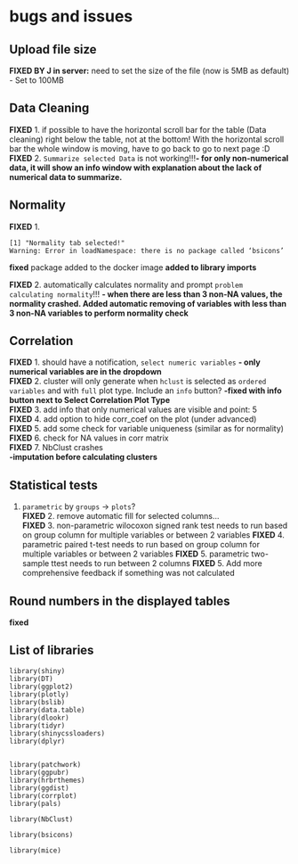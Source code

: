 # bugs and issues

## Upload file size
**FIXED BY J in server:** need to set the size of the file (now is 5MB as default) - Set to 100MB<br>

## Data Cleaning
**FIXED** 1. if possible to have the horizontal scroll bar for the table (Data cleaning) right below the table, not at the bottom! With the horizontal scroll bar the whole window is moving, have to go back to go to next page :D <br>
**FIXED** 2. `Summarize selected Data` is not working!!!**- for only non-numerical data, it will show an info window with explanation about the lack of numerical data to summarize.**

## Normality

**FIXED** 1. 
```{r}
[1] "Normality tab selected!"
Warning: Error in loadNamespace: there is no package called ‘bsicons’
```
**fixed** package added to the docker image **added to library imports**

**FIXED** 2. automatically calculates normality and prompt `problem calculating normality`!!! **- when there are less than 3 non-NA values, the normality crashed. Added automatic removing of variables with less than 3 non-NA variables to perform normality check**

## Correlation
**FIXED** 1. should have a notification, `select numeric variables` **- only numerical variables are in the dropdown**<br>
**FIXED** 2. cluster will only generate when `hclust` is selected as `ordered variables` and with `full` plot type. Include an `info` button? **-fixed with info button next to Select Correlation Plot Type**<br>
**FIXED** 3. add info that only numerical values are visible and point: 5<br>
**FIXED** 4. add option to hide corr_coef on the plot (under advanced)<br>
**FIXED** 5. add some check for variable uniqueness (similar as for normality)<br>
**FIXED** 6. check for NA values in corr matrix<br>
**FIXED** 7. NbClust crashes<br> **-imputation before calculating clusters**


## Statistical tests
1. `parametric` by `groups` -> `plots`?<br>
**FIXED** 2. remove automatic fill for selected columns...<br>
**FIXED** 3. non-parametric wilocoxon signed rank test needs to run based on group column for multiple variables or between 2 variables
**FIXED** 4. parametric paired t-test needs to run based on group column for multiple variables or between 2 variables
**FIXED** 5. parametric two-sample ttest needs to run between 2 columns
**FIXED** 5. Add more comprehensive feedback if something was not calculated

## Round numbers in the displayed tables
**fixed**


## List of libraries

```
library(shiny)
library(DT)
library(ggplot2)
library(plotly)
library(bslib)
library(data.table)
library(dlookr)
library(tidyr)
library(shinycssloaders)
library(dplyr)


library(patchwork)
library(ggpubr)
library(hrbrthemes)
library(ggdist)
library(corrplot)
library(pals)

library(NbClust)

library(bsicons)

library(mice)
```